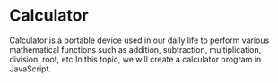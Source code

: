 # Calculator
Calculator is a portable device used in our daily life to perform various mathematical functions such as addition, subtraction, multiplication, division, root, etc.In this topic, we will create a calculator program in JavaScript.
